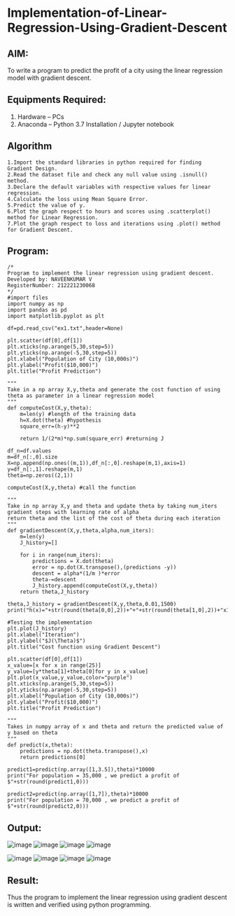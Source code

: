 # Implementation-of-Linear-Regression-Using-Gradient-Descent

## AIM:
To write a program to predict the profit of a city using the linear regression model with gradient descent.

## Equipments Required:
1. Hardware – PCs
2. Anaconda – Python 3.7 Installation / Jupyter notebook

## Algorithm
~~~
1.Import the standard libraries in python required for finding Gradient Design.
2.Read the dataset file and check any null value using .isnull() method.
3.Declare the default variables with respective values for linear regression.
4.Calculate the loss using Mean Square Error.
5.Predict the value of y.
6.Plot the graph respect to hours and scores using .scatterplot() method for Linear Regression.
7.Plot the graph respect to loss and iterations using .plot() method for Gradient Descent.
~~~
## Program:
```
/*
Program to implement the linear regression using gradient descent.
Developed by: NAVEENKUMAR V
RegisterNumber: 212221230068 
*/
#import files
import numpy as np
import pandas as pd
import matplotlib.pyplot as plt

df=pd.read_csv("ex1.txt",header=None)

plt.scatter(df[0],df[1])
plt.xticks(np.arange(5,30,step=5))
plt.yticks(np.arange(-5,30,step=5))
plt.xlabel("Population of City (10,000s)")
plt.ylabel("Profit($10,000)")
plt.title("Profit Prediction")

"""
Take in a np array X,y,theta and generate the cost function of using theta as parameter in a linear regression model
"""
def computeCost(X,y,theta):
    m=len(y) #length of the training data
    h=X.dot(theta) #hypothesis
    square_err=(h-y)**2
    
    return 1/(2*m)*np.sum(square_err) #returning J

df_n=df.values
m=df_n[:,0].size
X=np.append(np.ones((m,1)),df_n[:,0].reshape(m,1),axis=1)
y=df_n[:,1].reshape(m,1)
theta=np.zeros((2,1))

computeCost(X,y,theta) #call the function

"""
Take in np array X,y and theta and update theta by taking num_iters gradient steps with learning rate of alpha 
return theta and the list of the cost of theta during each iteration
"""
def gradientDescent(X,y,theta,alpha,num_iters):
    m=len(y)
    J_history=[]
    
    for i in range(num_iters):
        predictions = X.dot(theta)
        error = np.dot(X.transpose(),(predictions -y))
        descent = alpha*(1/m )*error
        theta-=descent
        J_history.append(computeCost(X,y,theta))
    return theta,J_history

theta,J_history = gradientDescent(X,y,theta,0.01,1500)
print("h(x)="+str(round(theta[0,0],2))+"+"+str(round(theta[1,0],2))+"x1")

#Testing the implementation
plt.plot(J_history)
plt.xlabel("Iteration")
plt.ylabel("$J(\Theta)$")
plt.title("Cost function using Gradient Descent")

plt.scatter(df[0],df[1])
x_value=[x for x in range(25)]
y_value=[y*theta[1]+theta[0]for y in x_value]
plt.plot(x_value,y_value,color="purple")
plt.xticks(np.arange(5,30,step=5))
plt.yticks(np.arange(-5,30,step=5))
plt.xlabel("Population of City (10,000s)")
plt.ylabel("Profit($10,000)")
plt.title("Profit Prediction")

"""
Takes in numpy array of x and theta and return the predicted value of y based on theta
"""
def predict(x,theta):
    predictions = np.dot(theta.transpose(),x)
    return predictions[0]

predict1=predict(np.array([1,3.5]),theta)*10000
print("For population = 35,000 , we predict a profit of $"+str(round(predict1,0)))

predict2=predict(np.array([1,7]),theta)*10000
print("For population = 70,000 , we predict a profit of $"+str(round(predict2,0)))
```

## Output:
![image](https://user-images.githubusercontent.com/94165322/204447087-de7a86c6-8a80-428c-9808-c16500886e83.png)
![image](https://user-images.githubusercontent.com/94165322/204446578-6edb1caa-be32-4307-bed8-0ddf73a9807a.png)
![image](https://user-images.githubusercontent.com/94165322/204446607-2cd80143-0996-47b4-97bc-2069e3497a46.png)
![image](https://user-images.githubusercontent.com/94165322/204447247-6109d855-ecc5-4c93-9a55-1205cc2e1605.png)

![image](https://user-images.githubusercontent.com/94165322/204446621-0d41847b-bb7e-4f2e-8f03-4e05baaa6eac.png)
![image](https://user-images.githubusercontent.com/94165322/204446639-458bb8e5-3419-4caa-be63-f21bfc555c3a.png)
![image](https://user-images.githubusercontent.com/94165322/204446665-0b6106a8-9b35-49dd-8bfe-78042979987b.png)
![image](https://user-images.githubusercontent.com/94165322/204446676-ad655c1d-fc20-4b66-aa37-0807a9e4dcd0.png)





## Result:
Thus the program to implement the linear regression using gradient descent is written and verified using python programming.
